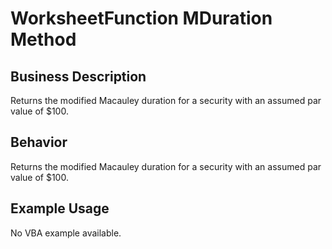 # WorksheetFunction MDuration Method

## Business Description
Returns the modified Macauley duration for a security with an assumed par value of $100.

## Behavior
Returns the modified Macauley duration for a security with an assumed par value of $100.

## Example Usage
No VBA example available.